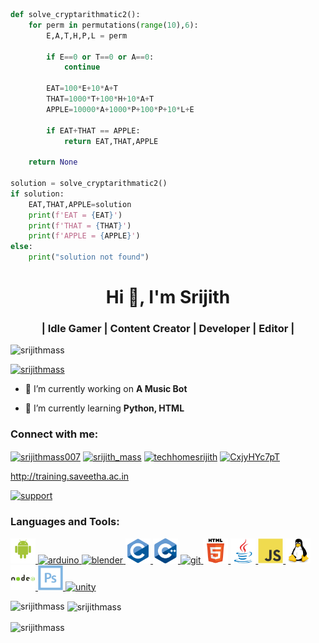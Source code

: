 ```py
def solve_cryptarithmatic2():
    for perm in permutations(range(10),6):
        E,A,T,H,P,L = perm
        
        if E==0 or T==0 or A==0:
            continue
        
        EAT=100*E+10*A+T
        THAT=1000*T+100*H+10*A+T
        APPLE=10000*A+1000*P+100*P+10*L+E
        
        if EAT+THAT == APPLE:
            return EAT,THAT,APPLE
        
    return None

solution = solve_cryptarithmatic2()
if solution:
    EAT,THAT,APPLE=solution
    print(f'EAT = {EAT}')
    print(f'THAT = {THAT}')
    print(f'APPLE = {APPLE}')
else:
    print("solution not found")
```


<h1 align="center">Hi 👋, I'm Srijith</h1>
<h3 align="center">| Idle Gamer | Content Creator | Developer | Editor |</h3>

<p align="left"> <img src="https://komarev.com/ghpvc/?username=srijithmass&label=Profile%20views&color=0e75b6&style=flat" alt="srijithmass" /> </p>

<p align="left"> <a href="https://github.com/ryo-ma/github-profile-trophy"><img src="https://github-profile-trophy.vercel.app/?username=srijithmass" alt="srijithmass" /></a> </p>

- 🔭 I’m currently working on **A Music Bot**

- 🌱 I’m currently learning **Python, HTML**

<h3 align="left">Connect with me:</h3>
<p align="left">

<a href="https://fb.com/srijithmass007" target="blank"><img align="center" src="https://raw.githubusercontent.com/rahuldkjain/github-profile-readme-generator/master/src/images/icons/Social/facebook.svg" alt="srijithmass007" height="30" width="40" /></a>
<a href="https://instagram.com/srijith_mass" target="blank"><img align="center" src="https://raw.githubusercontent.com/rahuldkjain/github-profile-readme-generator/master/src/images/icons/Social/instagram.svg" alt="srijith_mass" height="30" width="40" /></a>
<a href="https://www.youtube.com/c/techhomesrijith" target="blank"><img align="center" src="https://raw.githubusercontent.com/rahuldkjain/github-profile-readme-generator/master/src/images/icons/Social/youtube.svg" alt="techhomesrijith" height="30" width="40" /></a>
<a href="https://discord.gg/CxjyHYc7pT" target="blank"><img align="center" src="https://raw.githubusercontent.com/rahuldkjain/github-profile-readme-generator/master/src/images/icons/Social/discord.svg" alt="CxjyHYc7pT" height="30" width="40" /></a>
</a>

http://training.saveetha.ac.in

[![support][support-image]][support-invite]
</p>

<h3 align="left">Languages and Tools:</h3>
<p align="left"> <a href="https://developer.android.com" target="_blank"> <img src="https://raw.githubusercontent.com/devicons/devicon/master/icons/android/android-original-wordmark.svg" alt="android" width="40" height="40"/> </a> <a href="https://www.arduino.cc/" target="_blank"> <img src="https://cdn.worldvectorlogo.com/logos/arduino-1.svg" alt="arduino" width="40" height="40"/> </a> <a href="https://www.blender.org/" target="_blank"> <img src="https://download.blender.org/branding/community/blender_community_badge_white.svg" alt="blender" width="40" height="40"/> </a> <a href="https://www.cprogramming.com/" target="_blank"> <img src="https://raw.githubusercontent.com/devicons/devicon/master/icons/c/c-original.svg" alt="c" width="40" height="40"/> </a> <a href="https://www.w3schools.com/cpp/" target="_blank"> <img src="https://raw.githubusercontent.com/devicons/devicon/master/icons/cplusplus/cplusplus-original.svg" alt="cplusplus" width="40" height="40"/> </a> <a href="https://git-scm.com/" target="_blank"> <img src="https://www.vectorlogo.zone/logos/git-scm/git-scm-icon.svg" alt="git" width="40" height="40"/> </a> <a href="https://www.w3.org/html/" target="_blank"> <img src="https://raw.githubusercontent.com/devicons/devicon/master/icons/html5/html5-original-wordmark.svg" alt="html5" width="40" height="40"/> </a> <a href="https://www.java.com" target="_blank"> <img src="https://raw.githubusercontent.com/devicons/devicon/master/icons/java/java-original.svg" alt="java" width="40" height="40"/> </a> <a href="https://developer.mozilla.org/en-US/docs/Web/JavaScript" target="_blank"> <img src="https://raw.githubusercontent.com/devicons/devicon/master/icons/javascript/javascript-original.svg" alt="javascript" width="40" height="40"/> </a> <a href="https://www.linux.org/" target="_blank"> <img src="https://raw.githubusercontent.com/devicons/devicon/master/icons/linux/linux-original.svg" alt="linux" width="40" height="40"/> </a> <a href="https://nodejs.org" target="_blank"> <img src="https://raw.githubusercontent.com/devicons/devicon/master/icons/nodejs/nodejs-original-wordmark.svg" alt="nodejs" width="40" height="40"/> </a> <a href="https://www.photoshop.com/en" target="_blank"> <img src="https://raw.githubusercontent.com/devicons/devicon/master/icons/photoshop/photoshop-line.svg" alt="photoshop" width="40" height="40"/> </a> <a href="https://unity.com/" target="_blank"> <img src="https://www.vectorlogo.zone/logos/unity3d/unity3d-icon.svg" alt="unity" width="40" height="40"/> </a> </p>

<p><img align="left" src="https://github-readme-stats.vercel.app/api/top-langs?username=srijithmass&show_icons=true&locale=en&layout=compact" alt="srijithmass" /></p>

<p>&nbsp;<img align="center" src="https://github-readme-stats.vercel.app/api?username=srijithmass&show_icons=true&locale=en" alt="srijithmass" /></p>

<p><img align="center" src="https://github-readme-streak-stats.herokuapp.com/?user=srijithmass&" alt="srijithmass" /></p>

[support-invite]: https://support.switchblade.xyz
[support-image]: https://invidget.switchblade.xyz/CxjyHYc7pT
